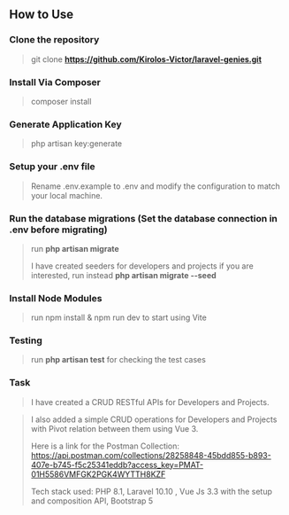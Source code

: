 ## How to Use

### Clone the repository

> git clone **https://github.com/Kirolos-Victor/laravel-genies.git**

### Install Via Composer

> composer install

### Generate Application Key

> php artisan key:generate

### Setup your .env file

> Rename .env.example to .env and modify the configuration to match your local machine.

### Run the database migrations (Set the database connection in .env before migrating)

> run **php artisan migrate**
>
> I have created seeders for developers and projects if you are interested, run instead **php artisan migrate --seed**

### Install Node Modules

> run npm install & npm run dev to start using Vite

### Testing

> run **php artisan test** for checking the test cases

### Task

> I have created a CRUD RESTful APIs for Developers and Projects.

> I also added a simple CRUD operations for Developers and Projects with Pivot relation between them using Vue 3.
> 
> Here is a link for the Postman Collection: https://api.postman.com/collections/28258848-45bdd855-b893-407e-b745-f5c25341eddb?access_key=PMAT-01H5586VMFGK2PGK4WYTTH8KZF
>
> Tech stack used: PHP 8.1, Laravel 10.10 , Vue Js 3.3 with the setup and composition API, Bootstrap 5



